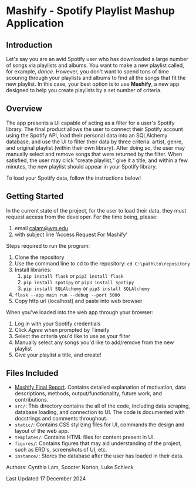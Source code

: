 # Mashify - Spotify Playlist Mashup Application

## Introduction
Let's say you are an avid Spotify user who has downloaded a large number of songs via playlists and albums. You want to make a new playlist called, for example, *dance*. However, you don't want to spend tons of time scouring through your playlists and albums to find all the songs that fit the new playlist. In this case, your best option is to use **Mashify**, a new app designed to help you create playlists by a set number of criteria.


## Overview
The app presents a UI capable of acting as a filter for a user's Spotify library. The final product allows the user to connect their Spotify account using the Spotify API, load their personal data into an SQLAlchemy database, and use the UI to filter their data by three criteria: artist, genre, and original playlist (within their own library). After doing so, the user may manually select and remove songs that were returned by the filter. When satisfied, the user may click "create playlist," give it a title, and within a few minutes, the new playlist should appear in your Spotify library.

To load your Spotify data, follow the instructions below!


## Getting Started

In the current state of the project, for the user to load their data, they must request access from the developer. For the time being, please:
1. email calam@wm.edu
2. with subject line 'Access Request For Mashify'

Steps required to run the program:
1. Clone the repository
2. Use the command line to cd to the repository: `cd C:\path\to\repository`
3. Install libraries:
    1.  `pip install flask` or `pip3 install flask`
    2.  `pip install spotipy` or `pip3 install spotipy`
    3.  `pip install SQLAlchemy` or `pip3 install SQLAlchemy`
4. `flask --app main run --debug --port 5000`
5. Copy http url (localhost) and paste into web browser


When you've loaded into the web app through your browser:
1. Log in with your Spotify credentials
2. Click *Agree* when prompted by Timeify
3. Select the criteria you'd like to use as your filter
4. Manually select any songs you'd like to add/remove from the new playlist
5. Give your playlist a title, and create!


## Files Included
- [Mashify Final Report](https://drive.google.com/file/d/1_TW8LrLPcaAd9Z4jfYDBFQ_Xuh82uEou/view?usp=sharing). Contains detailed explanation of motivation, data descriptions, methods, output/functionality, future work, and contributions.
- `src/`: This directory contains the all of the code, including data scraping, database loading, and connection to UI. The code is documented with docstrings and comments throughout.
- `static/`: Contains CSS stylizing files for UI, commands the design and layout of the web app.
- `templates/`: Contains HTML files for content present in UI.
- `figures/`: Contains figures that may aid understanding of the project, such as ERD's, screenshots of UI, etc.
- `instance/`: Stores the database after the user has loaded in their data.


Authors: Cynthia Lam, Scooter Norton, Luke Schleck

Last Updated 17 December 2024



